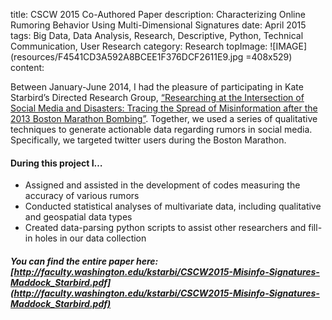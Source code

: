 title: CSCW 2015 Co-Authored Paper
description: Characterizing Online Rumoring Behavior Using Multi-Dimensional Signatures
date: April 2015
tags: Big Data, Data Analysis, Research, Descriptive, Python, Technical Communication, User Research
category: Research
topImage: ![IMAGE](resources/F4541CD3A592A8BCEE1F376DCF2611E9.jpg =408x529)
content:

Between January-June 2014, I had the pleasure of participating in Kate Starbird’s Directed Research Group, [“Researching at the Intersection of Social Media and Disasters: Tracing the Spread of Misinformation after the 2013 Boston Marathon Bombing”](https://www.hcde.washington.edu/research/archives#boston). Together, we used a series of qualitative techniques to generate actionable data regarding rumors in social media. Specifically, we targeted twitter users during the Boston Marathon.

#### During this project I…
- Assigned and assisted in the development of codes measuring the accuracy of various rumors
- Conducted statistical analyses of multivariate data, including qualitative and geospatial data types
- Created data-parsing python scripts to assist other researchers and fill-in holes in our data collection

##### You can find the entire paper here: [http://faculty.washington.edu/kstarbi/CSCW2015-Misinfo-Signatures-Maddock_Starbird.pdf](http://faculty.washington.edu/kstarbi/CSCW2015-Misinfo-Signatures-Maddock_Starbird.pdf)

